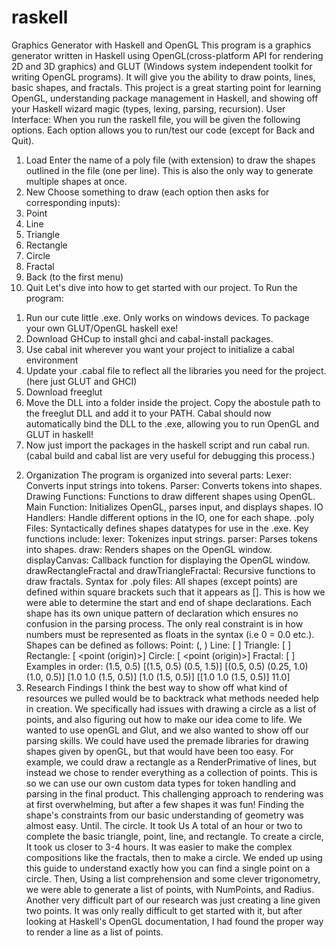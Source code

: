 # raskell
Graphics Generator with Haskell and OpenGL
This program is a graphics generator written in Haskell using OpenGL(cross-platform API for
rendering 2D and 3D graphics) and GLUT (Windows system independent toolkit for
writing OpenGL programs).
It will give you the ability to draw points, lines, basic shapes, and fractals. This project is a great
starting point for learning OpenGL, understanding package management in Haskell, and
showing off your Haskell wizard magic (types, lexing, parsing, recursion).
User Interface:
When you run the raskell file, you will be given the following options. Each option allows you to
run/test our code (except for Back and Quit).
1. Load
Enter the name of a poly file (with extension) to draw the shapes
outlined in the file (one per line). This is also the only way to generate
multiple shapes at once.
2. New
Choose something to draw (each option then asks for corresponding
inputs):
1. Point
2. Line
3. Triangle
4. Rectangle
5. Circle
6. Fractal
7. Back (to the first menu)
3. Quit
Let's dive into how to get started with our project.
To Run the program:
1) Run our cute little .exe. Only works on windows devices.
To package your own GLUT/OpenGL haskell exe!
1) Download GHCup to install ghci and cabal-install packages.
2) Use cabal init wherever you want your project to initialize a cabal environment
3) Update your .cabal file to reflect all the libraries you need for the project. (here just GLUT
and GHCI)
4) Download freeglut
5) Move the DLL into a folder inside the project. Copy the abostule path to the freeglut DLL
and add it to your PATH. Cabal should now automatically bind the DLL to the .exe,
allowing you to run OpenGL and GLUT in haskell!
6) Now just import the packages in the haskell script and run cabal run. (cabal build and
cabal list are very useful for debugging this process.)
2. Organization
The program is organized into several parts:
Lexer: Converts input strings into tokens.
Parser: Converts tokens into shapes.
Drawing Functions: Functions to draw different shapes using OpenGL.
Main Function: Initializes OpenGL, parses input, and displays shapes.
IO Handlers: Handle different options in the IO, one for each shape.
.poly Files: Syntactically defines shapes datatypes for use in the .exe.
Key functions include:
lexer: Tokenizes input strings.
parser: Parses tokens into shapes.
draw: Renders shapes on the OpenGL window.
displayCanvas: Callback function for displaying the OpenGL window.
drawRectangleFractal and drawTriangleFractal: Recursive functions to draw fractals.
Syntax for .poly files:
All shapes (except points) are defined within square brackets such that it appears as
[<parameters>]. This is how we were able to determine the start and end of shape declarations.
Each shape has its own unique pattern of declaration which ensures no confusion in the parsing
process. The only real constraint is in how numbers must be represented as floats in the syntax
(i.e 0 = 0.0 etc.). Shapes can be defined as follows:
Point: (<x value>, <y value>)
Line: [<point> <point>]
Triangle: [<point> <point> <point>]
Rectangle: [<length> <width> <point (origin)>]
Circle: [<radius> <point (origin)>]
Fractal: [<shape> <number of iterations>]
Examples in order:
(1.5, 0.5)
[(1.5, 0.5) (0.5, 1.5)]
[(0.5, 0.5) (0.25, 1.0) (1.0, 0.5)]
[1.0 1.0 (1.5, 0.5)]
[1.0 (1.5, 0.5)]
[[1.0 1.0 (1.5, 0.5)] 11.0]
3. Research Findings
I think the best way to show off what kind of resources we pulled would be to backtrack
what methods needed help in creation. We specifically had issues with drawing a circle as a list
of points, and also figuring out how to make our idea come to life. We wanted to use openGL
and Glut, and we also wanted to show off our parsing skills. We could have used the premade
libraries for drawing shapes given by openGL, but that would have been too easy. For example,
we could draw a rectangle as a RenderPrimative of lines, but instead we chose to render
everything as a collection of points. This is so we can use our own custom data types for token
handling and parsing in the final product. This challenging approach to rendering was at first
overwhelming, but after a few shapes it was fun! Finding the shape's constraints from our basic
understanding of geometry was almost easy. Until. The circle.
It took Us A total of an hour or two to complete the basic triangle, point, line, and
rectangle. To create a circle, It took us closer to 3-4 hours. It was easier to make the complex
compositions like the fractals, then to make a circle. We ended up using this guide to
understand exactly how you can find a single point on a circle. Then, Using a list
comprehension and some clever trigonometry, we were able to generate a list of points, with
NumPoints, and Radius.
Another very difficult part of our research was just creating a line given two points. It was
only really difficult to get started with it, but after looking at Haskell's OpenGL documentation, I
had found the proper way to render a line as a list of points.

